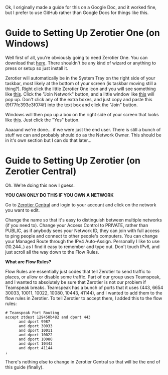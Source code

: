 Ok, I originally made a guide for this on a Google Doc, and it worked fine, but I prefer to use GitHub rather than Google Docs for things like this.


# Guide to Setting Up Zerotier One (on Windows)
Well first of all, you're obviously going to need Zerotier One.
You can download that [here](https://www.zerotier.com/download/).
There shouldn't be any kind of wizard or anything to press or setup so just install it.


Zerotier will automatically be in the System Tray on the right side of your taskbar, most likely at the bottom of your screen (is taskbar moving still a thing?).
Right click the little Zerotier One icon and you will see something like [this](Reference-Pictures/Zerotier-System-Tray-Overview).
Click the "Join Network" button, and a little window like [this](Reference-Pictures/Zerotier-Join-Network) will pop up.
Don't click any of the extra boxes, and just copy and paste this (9f77fc393e3f074f) into the text box and click the "Join" button.


Windows will then pop up a box on the right side of your screen that looks like [this](Reference-Pictures/Windows-Network-Popup).
Just click the "Yes" button.


Aaaaand we're done... if we were just the end user.
There is still a bunch of stuff we can and probably should do as the Network Owner.
This should be in it's own section but I can do that later...

# Guide to Setting Up Zerotier (on Zerotier Central)
Oh.
We're doing this now I guess.


**YOU CAN ONLY DO THIS IF YOU OWN A NETWORK**


Go to [Zerotier Central](https://my.zerotier.com/network) and login to your account and click on the network you want to edit.

Change the name so that it's easy to distinguish between multiple networks (if you need to).
Change your Access Control to PRIVATE, rather than PUBLIC, as if anybody sees your Network ID, they can join with full access to ping people and connect to other people's computers.
You can change your Managed Route through the IPv4 Auto-Assign.
Personally I like to use (10.244.*.*) as I find it easy to remember and type out.
Don't touch IPv6, and just scroll all the way down to the Flow Rules.


**What are Flow Rules?**


Flow Rules are essentially just codes that tell Zerotier to send traffic to places, or allow or disable some traffic.
Part of our group uses Teamspeak, and I wanted to absolutely be sure that Zerotier is not our problem if Teamspeak breaks.
Teamspeak has a bunch of ports that it uses (443, 6654 30033, 10011, 10022, 10080, 10443, 41144), and I wanted to add them to the flow rules in Zerotier.
To tell Zerotier to accept them, I added this to the flow rules:
```
# Teamspeak Port Routing
accept ztdest 129450b482 and dport 443
      and dport 9987
      and dport 30033
      and dport 10011
      and dport 10022
      and dport 10080
      and dport 10443
      and dport 41144
;
```
There's nothing else to change in Zerotier Central so that will be the end of this guide (finally).
